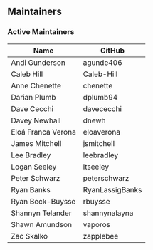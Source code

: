 ## Maintainers

### Active Maintainers
| Name | GitHub |
| --- | --- |
| Andi Gunderson | agunde406 |
| Caleb Hill | Caleb-Hill |
| Anne Chenette | chenette |
| Darian Plumb | dplumb94 |
| Dave Cecchi | davececchi |
| Davey Newhall | dnewh |
| Eloá Franca Verona | eloaverona |
| James Mitchell | jsmitchell |
| Lee Bradley | leebradley |
| Logan Seeley | ltseeley |
| Peter Schwarz | peterschwarz |
| Ryan Banks | RyanLassigBanks |
| Ryan Beck-Buysse | rbuysse |
| Shannyn Telander | shannynalayna |
| Shawn Amundson | vaporos |
| Zac Skalko | zapplebee |
